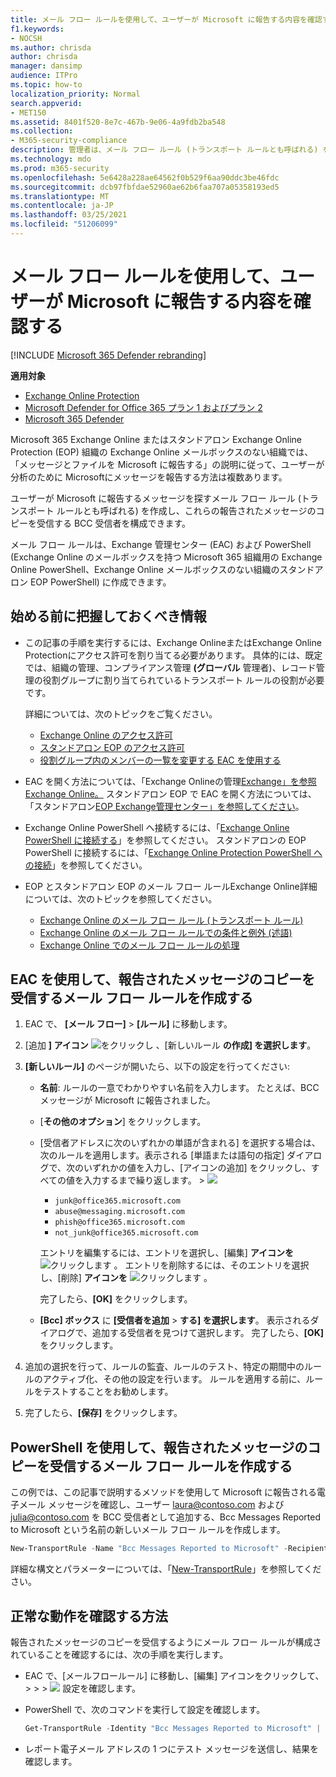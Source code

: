 ```yaml
---
title: メール フロー ルールを使用して、ユーザーが Microsoft に報告する内容を確認する
f1.keywords:
- NOCSH
ms.author: chrisda
author: chrisda
manager: dansimp
audience: ITPro
ms.topic: how-to
localization_priority: Normal
search.appverid:
- MET150
ms.assetid: 8401f520-8e7c-467b-9e06-4a9fdb2ba548
ms.collection:
- M365-security-compliance
description: 管理者は、メール フロー ルール (トランスポート ルールとも呼ばれる) を使用して、ユーザーが Microsoft に報告するメッセージのコピーを受信する方法について説明します。
ms.technology: mdo
ms.prod: m365-security
ms.openlocfilehash: 5e6428a228ae64562f0b529f6aa90ddc3be46fdc
ms.sourcegitcommit: dcb97fbfdae52960ae62b6faa707a05358193ed5
ms.translationtype: MT
ms.contentlocale: ja-JP
ms.lasthandoff: 03/25/2021
ms.locfileid: "51206099"
---
```

# <a name="use-mail-flow-rules-to-see-what-your-users-are-reporting-to-microsoft"></a>メール フロー ルールを使用して、ユーザーが Microsoft に報告する内容を確認する

[!INCLUDE [Microsoft 365 Defender rebranding](../includes/microsoft-defender-for-office.md)]

**適用対象**
- [Exchange Online Protection](exchange-online-protection-overview.md)
- [Microsoft Defender for Office 365 プラン 1 およびプラン 2](defender-for-office-365.md)
- [Microsoft 365 Defender](../defender/microsoft-365-defender.md)

Microsoft 365 Exchange Online またはスタンドアロン Exchange Online Protection (EOP) 組織の Exchange Online メールボックスのない組織では、「メッセージとファイルを Microsoft に報告する」の説明に従って、ユーザーが分析のために Microsoft[](report-junk-email-messages-to-microsoft.md)にメッセージを報告する方法は複数あります。

ユーザーが Microsoft に報告するメッセージを探すメール フロー ルール (トランスポート ルールとも呼ばれる) を作成し、これらの報告されたメッセージのコピーを受信する BCC 受信者を構成できます。

メール フロー ルールは、Exchange 管理センター (EAC) および PowerShell (Exchange Online のメールボックスを持つ Microsoft 365 組織用の Exchange Online PowerShell、Exchange Online メールボックスのない組織のスタンドアロン EOP PowerShell) に作成できます。

## <a name="what-do-you-need-to-know-before-you-begin"></a>始める前に把握しておくべき情報

- この記事の手順を実行するには、Exchange OnlineまたはExchange Online Protectionにアクセス許可を割り当てる必要があります。 具体的には、既定では、組織の管理、コンプライアンス管理 **(グローバル** 管理者)、レコード管理の役割グループに割り当てられているトランスポート ルールの役割が必要です。 

  詳細については、次のトピックをご覧ください。

  - [Exchange Online のアクセス許可](/exchange/permissions-exo/permissions-exo)
  - [スタンドアロン EOP のアクセス許可](feature-permissions-in-eop.md)
  - [役割グループ内のメンバーの一覧を変更する EAC を使用する](manage-admin-role-group-permissions-in-eop.md#use-the-eac-modify-the-list-of-members-in-role-groups)

- EAC を開く方法については、「Exchange Onlineの管理[Exchange」を参照Exchange Online。](/Exchange/exchange-admin-center) スタンドアロン EOP で EAC を開く方法については、「スタンドアロン[EOP Exchange管理センター」を参照してください](exchange-admin-center-in-exchange-online-protection-eop.md)。

- Exchange Online PowerShell へ接続するには、「[Exchange Online PowerShell に接続する](/powershell/exchange/connect-to-exchange-online-powershell)」を参照してください。 スタンドアロンの EOP PowerShell に接続するには、「[Exchange Online Protection PowerShell への接続](/powershell/exchange/connect-to-exchange-online-protection-powershell)」を参照してください。

- EOP とスタンドアロン EOP のメール フロー ルールExchange Online詳細については、次のトピックを参照してください。
  - [Exchange Online のメール フロー ルール (トランスポート ルール)](/Exchange/security-and-compliance/mail-flow-rules/mail-flow-rules)
  - [Exchange Online のメール フロー ルールでの条件と例外 (述語)](/Exchange/security-and-compliance/mail-flow-rules/conditions-and-exceptions)
  - [Exchange Online でのメール フロー ルールの処理](/Exchange/security-and-compliance/mail-flow-rules/mail-flow-rule-actions)

## <a name="use-the-eac-to-create-a-mail-flow-rule-to-receive-copies-of-reported-messages"></a>EAC を使用して、報告されたメッセージのコピーを受信するメール フロー ルールを作成する

1. EAC で、 **[メール フロー]** \> **[ルール]** に移動します。

2. [追加 **] アイコン** ![ をクリックし ](../../media/ITPro-EAC-AddIcon.png) 、[新しいルール **の作成] を選択します**。

3. **[新しいルール]** のページが開いたら、以下の設定を行ってください:

   - **名前**: ルールの一意でわかりやすい名前を入力します。 たとえば、BCC メッセージが Microsoft に報告されました。

   - [**その他のオプション**] をクリックします。

   - [受信者アドレスに次のいずれかの単語が含まれる] を選択する場合は、次のルールを適用します。表示される [単語または語句の指定] ダイアログで、次のいずれかの値を入力し、[アイコンの追加] をクリックし、すべての値を入力するまで繰り返します。 \>    ![ ](../../media/ITPro-EAC-AddIcon.png)

     - `junk@office365.microsoft.com`
     - `abuse@messaging.microsoft.com`
     - `phish@office365.microsoft.com`
     - `not_junk@office365.microsoft.com`

     エントリを編集するには、エントリを選択し、[編集] **アイコンを** ![ クリックします ](../../media/ITPro-EAC-EditIcon.png) 。 エントリを削除するには、そのエントリを選択し、[削除] **アイコンを** ![ クリックします ](../../media/ITPro-EAC-DeleteIcon.png) 。

     完了したら、**[OK]** をクリックします。

   - **[Bcc] ボックス** に **[受信者を追加** \> **する] を選択します**。 表示されるダイアログで、追加する受信者を見つけて選択します。 完了したら、**[OK]** をクリックします。

4. 追加の選択を行って、ルールの監査、ルールのテスト、特定の期間中のルールのアクティブ化、その他の設定を行います。 ルールを適用する前に、ルールをテストすることをお勧めします。

5. 完了したら、**[保存]** をクリックします。

## <a name="use-powershell-to-create-a-mail-flow-rule-to-receive-copies-of-reported-messages"></a>PowerShell を使用して、報告されたメッセージのコピーを受信するメール フロー ルールを作成する

この例では、この記事で説明するメソッドを使用して Microsoft に報告される電子メール メッセージを確認し、ユーザー laura@contoso.com および julia@contoso.com を BCC 受信者として追加する、Bcc Messages Reported to Microsoft という名前の新しいメール フロー ルールを作成します。

```powershell
New-TransportRule -Name "Bcc Messages Reported to Microsoft" -RecipientAddressContainsWords "junk@office365.microsoft.com","abuse@messaging.microsoft.com","phish@office365.microsoft.com","false_positive@messaging.microsoft.com" -BlindCopyTo "laura@contoso.com","julia@contoso.com".
```

詳細な構文とパラメーターについては、「[New-TransportRule](/powershell/module/exchange/new-transportrule)」を参照してください。

## <a name="how-do-you-know-this-worked"></a>正常な動作を確認する方法

報告されたメッセージのコピーを受信するようにメール フロー ルールが構成されていることを確認するには、次の手順を実行します。

- EAC で、[メールフロールール] に移動し、[編集] アイコンをクリックして、 \>  \> \>  ![ ](../../media/ITPro-EAC-EditIcon.png) 設定を確認します。

- PowerShell で、次のコマンドを実行して設定を確認します。

  ```powershell
  Get-TransportRule -Identity "Bcc Messages Reported to Microsoft" | Format-List
  ```

- レポート電子メール アドレスの 1 つにテスト メッセージを送信し、結果を確認します。